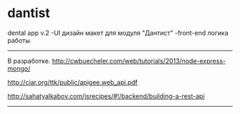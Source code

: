 # dantist
dental app v.2
  -UI дизайн макет для модуля "Дантист"
  -front-end логика работы
  _____________________________
  В разработке. http://cwbuecheler.com/web/tutorials/2013/node-express-mongo/

http://ciar.org/ttk/public/apigee.web_api.pdf 


http://sahatyalkabov.com/jsrecipes/#!/backend/building-a-rest-api
________